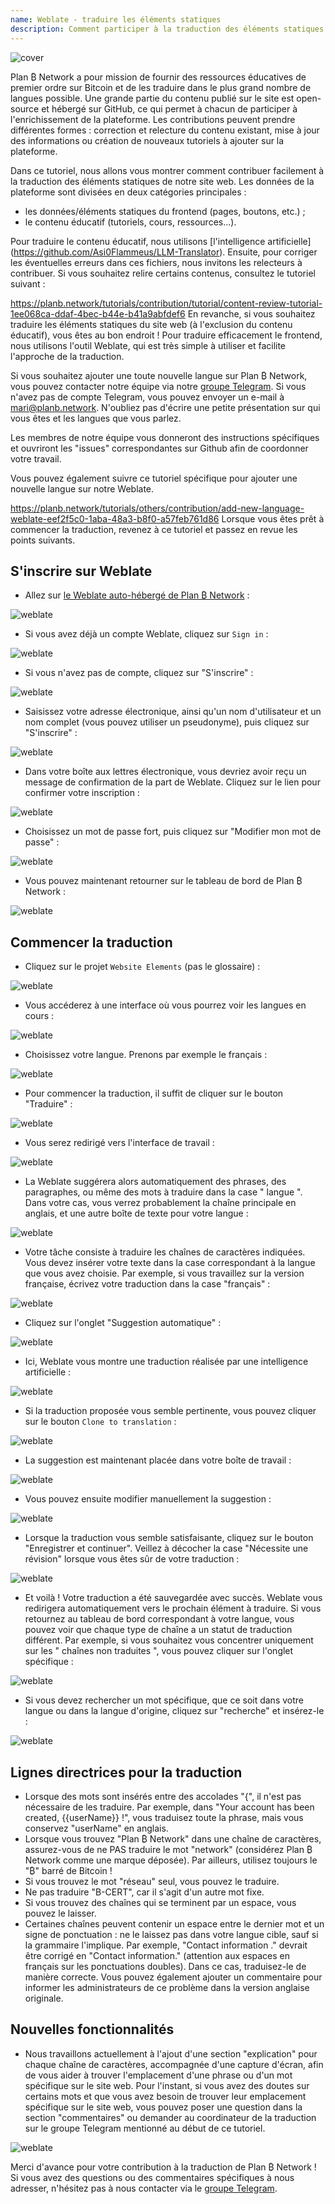 ```yaml
---
name: Weblate - traduire les éléments statiques
description: Comment participer à la traduction des éléments statiques sur planb.network ?
---
```

![cover](assets/cover.webp)

Plan ₿ Network a pour mission de fournir des ressources éducatives de premier ordre sur Bitcoin et de les traduire dans le plus grand nombre de langues possible. Une grande partie du contenu publié sur le site est open-source et hébergé sur GitHub, ce qui permet à chacun de participer à l'enrichissement de la plateforme. Les contributions peuvent prendre différentes formes : correction et relecture du contenu existant, mise à jour des informations ou création de nouveaux tutoriels à ajouter sur la plateforme.

Dans ce tutoriel, nous allons vous montrer comment contribuer facilement à la traduction des éléments statiques de notre site web. Les données de la plateforme sont divisées en deux catégories principales :


- les données/éléments statiques du frontend (pages, boutons, etc.) ;
- le contenu éducatif (tutoriels, cours, ressources...).

Pour traduire le contenu éducatif, nous utilisons [l'intelligence artificielle] (https://github.com/Asi0Flammeus/LLM-Translator). Ensuite, pour corriger les éventuelles erreurs dans ces fichiers, nous invitons les relecteurs à contribuer. Si vous souhaitez relire certains contenus, consultez le tutoriel suivant :

https://planb.network/tutorials/contribution/tutorial/content-review-tutorial-1ee068ca-ddaf-4bec-b44e-b41a9abfdef6
En revanche, si vous souhaitez traduire les éléments statiques du site web (à l'exclusion du contenu éducatif), vous êtes au bon endroit ! Pour traduire efficacement le frontend, nous utilisons l'outil Weblate, qui est très simple à utiliser et facilite l'approche de la traduction.

Si vous souhaitez ajouter une toute nouvelle langue sur Plan ₿ Network, vous pouvez contacter notre équipe via notre [groupe Telegram](https://t.me/PlanBNetwork_ContentBuilder). Si vous n'avez pas de compte Telegram, vous pouvez envoyer un e-mail à mari@planb.network. N'oubliez pas d'écrire une petite présentation sur qui vous êtes et les langues que vous parlez.

Les membres de notre équipe vous donneront des instructions spécifiques et ouvriront les "issues" correspondantes sur Github afin de coordonner votre travail.

Vous pouvez également suivre ce tutoriel spécifique pour ajouter une nouvelle langue sur notre Weblate.

https://planb.network/tutorials/others/contribution/add-new-language-weblate-eef2f5c0-1aba-48a3-b8f0-a57feb761d86
Lorsque vous êtes prêt à commencer la traduction, revenez à ce tutoriel et passez en revue les points suivants.

## S'inscrire sur Weblate


- Allez sur [le Weblate auto-hébergé de Plan ₿ Network](https://weblate.planb.network/) :

![weblate](assets/01.webp)


- Si vous avez déjà un compte Weblate, cliquez sur `Sign in` :

![weblate](assets/02.webp)


- Si vous n'avez pas de compte, cliquez sur "S'inscrire" :

![weblate](assets/03.webp)


- Saisissez votre adresse électronique, ainsi qu'un nom d'utilisateur et un nom complet (vous pouvez utiliser un pseudonyme), puis cliquez sur "S'inscrire" :

![weblate](assets/04.webp)


- Dans votre boîte aux lettres électronique, vous devriez avoir reçu un message de confirmation de la part de Weblate. Cliquez sur le lien pour confirmer votre inscription :

![weblate](assets/05.webp)


- Choisissez un mot de passe fort, puis cliquez sur "Modifier mon mot de passe" :

![weblate](assets/06.webp)


- Vous pouvez maintenant retourner sur le tableau de bord de Plan ₿ Network :

![weblate](assets/07.webp)

## Commencer la traduction


- Cliquez sur le projet `Website Elements` (pas le glossaire) :

![weblate](assets/08.webp)


- Vous accéderez à une interface où vous pourrez voir les langues en cours :

![weblate](assets/09.webp)


- Choisissez votre langue. Prenons par exemple le français :

![weblate](assets/10.webp)


- Pour commencer la traduction, il suffit de cliquer sur le bouton "Traduire" :

![weblate](assets/11.webp)


- Vous serez redirigé vers l'interface de travail :

![weblate](assets/12.webp)


- La Weblate suggérera alors automatiquement des phrases, des paragraphes, ou même des mots à traduire dans la case " langue ". Dans votre cas, vous verrez probablement la chaîne principale en anglais, et une autre boîte de texte pour votre langue :

![weblate](assets/13.webp)


- Votre tâche consiste à traduire les chaînes de caractères indiquées. Vous devez insérer votre texte dans la case correspondant à la langue que vous avez choisie. Par exemple, si vous travaillez sur la version française, écrivez votre traduction dans la case "français" :

![weblate](assets/14.webp)


- Cliquez sur l'onglet "Suggestion automatique" :

![weblate](assets/15.webp)


- Ici, Weblate vous montre une traduction réalisée par une intelligence artificielle :

![weblate](assets/16.webp)


- Si la traduction proposée vous semble pertinente, vous pouvez cliquer sur le bouton `Clone to translation` :

![weblate](assets/17.webp)


- La suggestion est maintenant placée dans votre boîte de travail :

![weblate](assets/18.webp)


- Vous pouvez ensuite modifier manuellement la suggestion :

![weblate](assets/19.webp)


- Lorsque la traduction vous semble satisfaisante, cliquez sur le bouton "Enregistrer et continuer". Veillez à décocher la case "Nécessite une révision" lorsque vous êtes sûr de votre traduction :

![weblate](assets/20.webp)


- Et voilà ! Votre traduction a été sauvegardée avec succès. Weblate vous redirigera automatiquement vers le prochain élément à traduire. Si vous retournez au tableau de bord correspondant à votre langue, vous pouvez voir que chaque type de chaîne a un statut de traduction différent. Par exemple, si vous souhaitez vous concentrer uniquement sur les " chaînes non traduites ", vous pouvez cliquer sur l'onglet spécifique :

![weblate](assets/21.webp)


- Si vous devez rechercher un mot spécifique, que ce soit dans votre langue ou dans la langue d'origine, cliquez sur "recherche" et insérez-le :

![weblate](assets/22.webp)

## Lignes directrices pour la traduction


- Lorsque des mots sont insérés entre des accolades "{", il n'est pas nécessaire de les traduire. Par exemple, dans "Your account has been created, {{userName}} !", vous traduisez toute la phrase, mais vous conservez "userName" en anglais.
- Lorsque vous trouvez "Plan ₿ Network" dans une chaîne de caractères, assurez-vous de ne PAS traduire le mot "network" (considérez Plan ₿ Network comme une marque déposée). Par ailleurs, utilisez toujours le "₿" barré de Bitcoin !
- Si vous trouvez le mot "réseau" seul, vous pouvez le traduire.
- Ne pas traduire "B-CERT", car il s'agit d'un autre mot fixe.
- Si vous trouvez des chaînes qui se terminent par un espace, vous pouvez le laisser.
- Certaines chaînes peuvent contenir un espace entre le dernier mot et un signe de ponctuation : ne le laissez pas dans votre langue cible, sauf si la grammaire l'implique. Par exemple, "Contact information ." devrait être corrigé en "Contact information." (attention aux espaces en français sur les ponctuations doubles). Dans ce cas, traduisez-le de manière correcte. Vous pouvez également ajouter un commentaire pour informer les administrateurs de ce problème dans la version anglaise originale.

## Nouvelles fonctionnalités


- Nous travaillons actuellement à l'ajout d'une section "explication" pour chaque chaîne de caractères, accompagnée d'une capture d'écran, afin de vous aider à trouver l'emplacement d'une phrase ou d'un mot spécifique sur le site web. Pour l'instant, si vous avez des doutes sur certains mots et que vous avez besoin de trouver leur emplacement spécifique sur le site web, vous pouvez poser une question dans la section "commentaires" ou demander au coordinateur de la traduction sur le groupe Telegram mentionné au début de ce tutoriel.

![weblate](assets/23.webp)

Merci d'avance pour votre contribution à la traduction de Plan ₿ Network ! Si vous avez des questions ou des commentaires spécifiques à nous adresser, n'hésitez pas à nous contacter via le [groupe Telegram](https://t.me/PlanBNetwork_ContentBuilder).